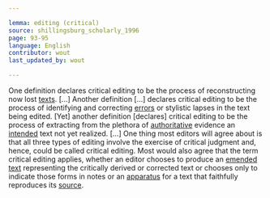 ```yaml
---

lemma: editing (critical)
source: shillingsburg_scholarly_1996
page: 93-95
language: English
contributor: wout
last_updated_by: wout

---
```


One definition declares critical editing to be the process of reconstructing now lost [texts](text.html). [...] Another definition [...] declares critical editing to be the process of identifying and correcting [errors](textualFault.html) or stylistic lapses in the text being edited. [Yet] another definition [declares] critical editing to be the process of extracting from the plethora of [authoritative](authoritative.html) evidence an [intended](intentionality.html) text not yet realized. [...] One thing most editors will agree about is that all three types of editing involve the exercise of critical judgment and, hence, could be called critical editing. Most would also agree that the term critical editing applies, whether an editor chooses to produce an [emended text](textEmended.html) representing the critically derived or corrected text or chooses only to indicate those forms in notes or an [apparatus](apparatusCritical.html) for a text that faithfully reproduces its [source](textSource.html).
